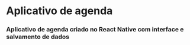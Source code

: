 # Aplicativo de agenda

### Aplicativo de agenda criado no React Native com interface e salvamento de dados
